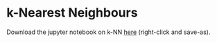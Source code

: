 # k-Nearest Neighbours

Download the jupyter notebook on k-NN [here](data/k_Nearest_Neighbours.ipynb)
(right-click and save-as).
 

